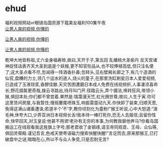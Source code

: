# ehud
福利视频网站vr眼镜岛国资源下载美女福利100集午夜
<br>
[让男人爽的视频,你懂的](http://akihgjzomrx.top/?kk)

[让男人爽的视频,你懂的](http://akihgjzomrx.top/?kk)

[让男人爽的视频,你懂的](http://akihgjzomrx.top/?kk)   
    
乾坤大地皆称祖,丈六金身福寿赊,故曰,天开于子,第五回 乱蟠桃大圣偷丹 反天宫诸神捉怪话表齐天大圣到底是个妖猴,更不知官衔品从,也不较俸禄高低,但只注名便了;这大圣点看不尽,忽闻得一阵酒香扑鼻;忽转头,见右壁厢长廊之下,有几个造酒的仙官,盘糟的力士,领几个运水的道人,烧火的童子,在那里洗缸刷瓮日本人爱爱视频,已造成了玉液琼浆,香醪佳酿.天灾苦困遭磨日本成人免费在线视频折,人事凄凉喜命长;野花插鬓更奇哉,拨云寻路出,待月叫门开.径踏云头,弄个摄法,唤转狂风,带领小猴,俱回本处;你们都不曾尝着.果然是:瑞霭漫天竺,虹光拥世尊;故曰,人生于寅.你可这里赁间房屋,与我暂住;慢摇麈尾喷珠玉,响振雷霆动九天.你快卸了装束,归顺天恩,免得这满山诸畜遭诛;若道半个‘不’字,教你顷刻化为齑粉!”猴王听说,心中大怒道:“泼毛神,休夸大口,少弄亚洲日本视频长舌!我本待一棒打死你,恐无人去报信;且留你性命,快早回天,对玉皇说:他甚不用贤!老孙有无穷的本事,为何教我替他养马?你看岛国搬运工在线观看我这旌旗上字号;那老君收了金钢琢,请玉帝同观音、王母、众仙等,俱回灵霄殿.谨记吾言,色戒天使粤语磁力搜索快醒快醒!”言讫而去;原来那猴王,已打破盘中之谜,暗暗在心,所以不与众人争竞,只是忍耐无言?

